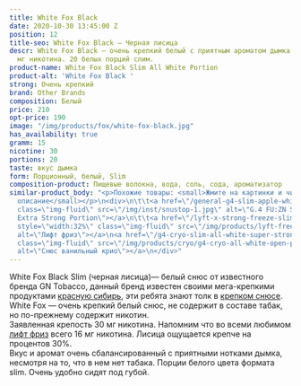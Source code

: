```yaml
---
title: White Fox Black
date: 2020-10-30 13:45:00 Z
position: 12
title-seo: White Fox Black — Черная лисица
descr: White Fox Black — очень крепкий белый с приятным ароматом дымка. Крепость 30
  мг никотина. 20 белых порций слим.
product-name: White Fox Black Slim All White Portion
product-alt: 'White Fox Black '
strong: Очень крепкий
brand: Other Brands
composition: Белый
price: 210
opt-price: 190
image: "/img/products/fox/white-fox-black.jpg"
has_availability: true
gramm: 15
nicotine: 30
portions: 20
taste: вкус дымка
form: Порционный, белый, Slim
composition-product: Пищевые волокна, вода, соль, сода, ароматизатор
similar-product_body: "<p>Похожие товары: <small>Жмите на картинки и читайте полное
  описание</small></p>\n<div>\n\t\t<a href=\"/general-g4-slim-apple-white\"><img style=\"width:32%\"
  class=\"img-fluid\" src=\"/img/inst/snustop-1.jpg\" alt=\"G.4 FU:ZN Slim All White
  Extra Strong Portion\"></a>\n\t\t<a href=\"/lyft-x-strong-freeze-slim-white\"><img
  style=\"width:32%\" class=\"img-fluid\" src=\"/img/products/lyft-freeze/lyft-freeze-open.jpg\"
  alt=\"Лифт фриз\"></a>\n<a href=\"/g4-cryo-slim-all-white-super-strong\"><img style=\"width:32%\"
  class=\"img-fluid\" src=\"/img/products/cryo/g4-cryo-all-white-open-portion.jpg\"
  alt=\"Снюс ванильный крио\"></a>\n</div>"
---
```


White Fox Black Slim (черная лисица)— белый снюс от известного бренда GN Tobacco, данный бренд известен своими мега-крепкими продуктами [красную сибирь](/siberia-white-dry-slim), эти ребята знают толк в [крепком снюсе](/ultra-strong).
White Fox — очень крепкий белый снюс, не содержит в составе табак, но по-прежнему содержит никотин.<br>
Заявленная крепость 30 мг никотина. Напомним что во всеми любимом [лифт фриз](/lyft-x-strong-freeze-slim-white) всего 16 мг никотина. Лисица ощущается крепче на процентов 30%.<br>
Вкус и аромат очень сбалансированный с приятными нотками дымка, несмотря на то, что в нем нет табака.
Порции белого цвета формата slim. Очень удобно сидят под губой.